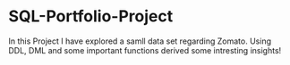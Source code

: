 # SQL-Portfolio-Project
In this Project I have explored a samll data set regarding Zomato.
Using DDL, DML and some important functions derived some intresting insights!
